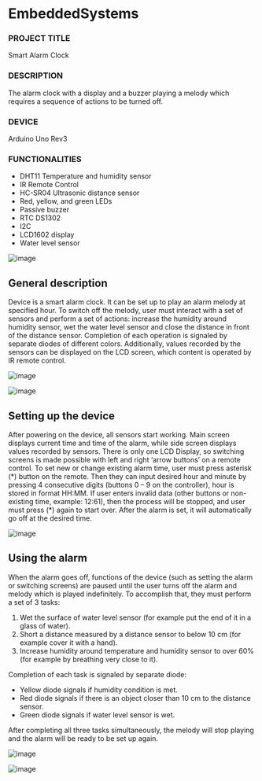 # EmbeddedSystems

### PROJECT TITLE 
Smart Alarm Clock

### DESCRIPTION
The alarm clock with a display and a buzzer playing a melody which requires a sequence of actions to be turned off.

### DEVICE 
Arduino Uno Rev3 
 
### FUNCTIONALITIES

- DHT11 Temperature and humidity sensor
- IR Remote Control
- HC-SR04 Ultrasonic distance sensor
- Red, yellow, and green LEDs
- Passive buzzer
- RTC DS1302
- I2C
- LCD1602 display
- Water level sensor

![image](https://user-images.githubusercontent.com/50404753/170697609-ccaf6f42-b311-4c2b-a52e-ec1e35d38078.png)

## General description

Device is a smart alarm clock. It can be set up to play an alarm melody at specified hour. To switch off the melody, user must interact with a set of sensors and perform a set of actions: increase the humidity around humidity sensor, wet the water level sensor and close the distance in front of the distance sensor. Completion of each operation is signaled by separate diodes of different colors. Additionally, values recorded by the sensors can be displayed on the LCD screen, which content is operated by IR remote control.

![image](https://user-images.githubusercontent.com/50404753/170697645-2d30135c-a4f7-4358-b9e7-43f2959321a1.png)

![image](https://user-images.githubusercontent.com/50404753/170697682-dd75e77b-3433-49fb-a025-bcda0f605917.png)

## Setting up the device

After powering on the device, all sensors start working. Main screen displays current time and time of the alarm, while side screen displays values recorded by sensors. There is only one LCD Display, so switching screens is made possible with left and right ‘arrow buttons’ on a remote control. To set new or change existing alarm time, user must press asterisk (\*) button on the remote. Then they can input desired hour and minute by pressing 4 consecutive digits (buttons 0 – 9 on the controller), hour is stored in format HH:MM. If user enters invalid data (other buttons or non-existing time, example: 12:61), then the process will be stopped, and user must press (\*) again to start over. After the alarm is set, it will automatically go off at the desired time.

![image](https://user-images.githubusercontent.com/50404753/170697722-29cc6e0d-3bbd-46c2-8f9f-11f78c4a6f99.png)

## Using the alarm

When the alarm goes off, functions of the device (such as setting the alarm or switching screens) are paused until the user turns off the alarm and melody which is played indefinitely. To accomplish that, they must perform a set of 3 tasks:

1. Wet the surface of water level sensor (for example put the end of it in a glass of water).
2. Short a distance measured by a distance sensor to below 10 cm (for example cover it with a hand).
3. Increase humidity around temperature and humidity sensor to over 60% (for example by breathing very close to it).

Completion of each task is signaled by separate diode:

- Yellow diode signals if humidity condition is met.
- Red diode signals if there is an object closer than 10 cm to the distance sensor.
- Green diode signals if water level sensor is wet.

After completing all three tasks simultaneously, the melody will stop playing and the alarm will be ready to be set up again.

![image](https://user-images.githubusercontent.com/50404753/170697759-67ccd50e-a770-487b-8906-ee2e54715ffe.png)

![image](https://user-images.githubusercontent.com/50404753/170697782-026a9fe6-4aa2-4066-a7f9-034271bcc3f6.png)
